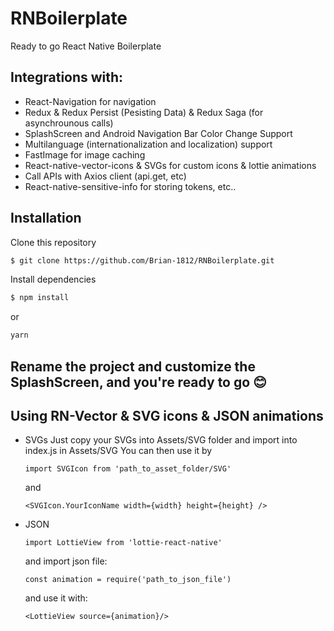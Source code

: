 # RNBoilerplate
Ready to go React Native Boilerplate

## Integrations with:
  - React-Navigation for navigation
  - Redux & Redux Persist (Pesisting Data) & Redux Saga (for asynchrounous calls)
  - SplashScreen and Android Navigation Bar Color Change Support
  - Multilanguage (internationalization and localization) support
  - FastImage for image caching
  - React-native-vector-icons & SVGs for custom icons & lottie animations
  - Call APIs with Axios client (api.get, etc)
  - React-native-sensitive-info for storing tokens, etc..

## Installation
 Clone this repository
```sh
$ git clone https://github.com/Brian-1812/RNBoilerplate.git
```
Install dependencies
```sh
$ npm install
``` 
or 
```sh 
yarn 
```

## Rename the project and customize the SplashScreen, and you're ready to go 😊

## Using RN-Vector & SVG icons & JSON animations
- SVGs
  Just copy your SVGs into Assets/SVG folder and import into index.js in Assets/SVG
  You can then use it by
  ```
  import SVGIcon from 'path_to_asset_folder/SVG'
  ```
  and
  ```
  <SVGIcon.YourIconName width={width} height={height} />
  ```
- JSON
  ```
  import LottieView from 'lottie-react-native'
  ```
  and import json file:
  ```
  const animation = require('path_to_json_file')
  ```
  and use it with:
  ```
  <LottieView source={animation}/>
  ```
